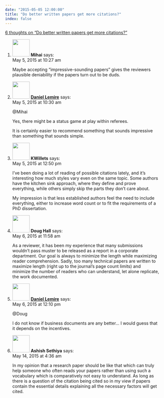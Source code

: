 ```yaml
---
date: "2015-05-05 12:00:00"
title: "Do better written papers get more citations?"
index: false
---
```


[6 thoughts on &ldquo;Do better written papers get more citations?&rdquo;](/lemire/blog/2015/05-05-do-better-written-papers-get-more-citations)

<ol class="comment-list">
<li id="comment-158951" class="comment even thread-even depth-1">
<div class="comment-author vcard">
<img alt src="https://secure.gravatar.com/avatar/56ecd54b2ae3a09a957fbc967aa24d8f?s=56&#038;d=mm&#038;r=g" srcset="https://secure.gravatar.com/avatar/56ecd54b2ae3a09a957fbc967aa24d8f?s=112&#038;d=mm&#038;r=g 2x" class="avatar avatar-56 photo" height="56" width="56" decoding="async" /> <b class="fn">Mihai</b> <span class="says">says:</span> </div>
<div class="comment-metadata"><time datetime="2015-05-05T10:27:39+00:00">May 5, 2015 at 10:27 am</time></a> </div>
<div class="comment-content">
<p>Maybe accepting &ldquo;impressive-sounding papers&rdquo; gives the reviewers plausible deniability if the papers turn out to be duds.</p>
</div>
</li>
<li id="comment-158952" class="comment byuser comment-author-lemire bypostauthor odd alt thread-odd thread-alt depth-1">
<div class="comment-author vcard">
<img alt src="https://secure.gravatar.com/avatar/2ca999bef9535950f5b84281a4dab006?s=56&#038;d=mm&#038;r=g" srcset="https://secure.gravatar.com/avatar/2ca999bef9535950f5b84281a4dab006?s=112&#038;d=mm&#038;r=g 2x" class="avatar avatar-56 photo" height="56" width="56" decoding="async" /> <b class="fn"><a href="https://lemire.me/en/" class="url" rel="ugc">Daniel Lemire</a></b> <span class="says">says:</span> </div>
<div class="comment-metadata"><time datetime="2015-05-05T10:30:08+00:00">May 5, 2015 at 10:30 am</time></a> </div>
<div class="comment-content">
<p>@Mihai</p>
<p>Yes, there might be a status game at play within referees.</p>
<p>It is certainly easier to recommend something that sounds impressive than something that sounds simple.</p>
</div>
</li>
<li id="comment-158965" class="comment even thread-even depth-1">
<div class="comment-author vcard">
<img alt src="https://secure.gravatar.com/avatar/331059294e89906fef3d785f06820025?s=56&#038;d=mm&#038;r=g" srcset="https://secure.gravatar.com/avatar/331059294e89906fef3d785f06820025?s=112&#038;d=mm&#038;r=g 2x" class="avatar avatar-56 photo" height="56" width="56" loading="lazy" decoding="async" /> <b class="fn">KWillets</b> <span class="says">says:</span> </div>
<div class="comment-metadata"><time datetime="2015-05-05T12:50:39+00:00">May 5, 2015 at 12:50 pm</time></a> </div>
<div class="comment-content">
<p>I&rsquo;ve been doing a lot of reading of possible citations lately, and it&rsquo;s interesting how much styles vary even on the same topic. Some authors have the kitchen sink approach, where they define and prove everything, while others simply skip the parts they don&rsquo;t care about. </p>
<p>My impression is that less established authors feel the need to include everything, either to increase word count or to fit the requirements of a PhD dissertation.</p>
</div>
</li>
<li id="comment-159032" class="comment odd alt thread-odd thread-alt depth-1">
<div class="comment-author vcard">
<img alt src="https://secure.gravatar.com/avatar/3c30f8efdff23f1d3e2e6e25946b6692?s=56&#038;d=mm&#038;r=g" srcset="https://secure.gravatar.com/avatar/3c30f8efdff23f1d3e2e6e25946b6692?s=112&#038;d=mm&#038;r=g 2x" class="avatar avatar-56 photo" height="56" width="56" loading="lazy" decoding="async" /> <b class="fn">Doug Hall</b> <span class="says">says:</span> </div>
<div class="comment-metadata"><time datetime="2015-05-06T11:58:33+00:00">May 6, 2015 at 11:58 am</time></a> </div>
<div class="comment-content">
<p>As a reviewer, it has been my experience that many submissions wouldn&rsquo;t pass muster to be released as a report in a corporate department. Our goal is always to minimize the length while maximizing reader comprehension. Sadly, too many technical papers are written to maximize length (right up to the journal&rsquo;s page count limits) and minimize the number of readers who can understand, let alone replicate, the work documented.</p>
</div>
</li>
<li id="comment-159033" class="comment byuser comment-author-lemire bypostauthor even thread-even depth-1">
<div class="comment-author vcard">
<img alt src="https://secure.gravatar.com/avatar/2ca999bef9535950f5b84281a4dab006?s=56&#038;d=mm&#038;r=g" srcset="https://secure.gravatar.com/avatar/2ca999bef9535950f5b84281a4dab006?s=112&#038;d=mm&#038;r=g 2x" class="avatar avatar-56 photo" height="56" width="56" loading="lazy" decoding="async" /> <b class="fn"><a href="https://lemire.me/en/" class="url" rel="ugc">Daniel Lemire</a></b> <span class="says">says:</span> </div>
<div class="comment-metadata"><time datetime="2015-05-06T12:10:04+00:00">May 6, 2015 at 12:10 pm</time></a> </div>
<div class="comment-content">
<p>@Doug </p>
<p>I do not know if business documents are any better&#8230; I would guess that it depends on the incentives.</p>
</div>
</li>
<li id="comment-160201" class="comment odd alt thread-odd thread-alt depth-1">
<div class="comment-author vcard">
<img alt src="https://secure.gravatar.com/avatar/?s=56&#038;d=mm&#038;r=g" srcset="https://secure.gravatar.com/avatar/?s=112&#038;d=mm&#038;r=g 2x" class="avatar avatar-56 photo avatar-default" height="56" width="56" loading="lazy" decoding="async" /> <b class="fn">Ashish Sethiya</b> <span class="says">says:</span> </div>
<div class="comment-metadata"><time datetime="2015-05-14T04:36:09+00:00">May 14, 2015 at 4:36 am</time></a> </div>
<div class="comment-content">
<p>In my opinion that a research paper should be like that which can truly help someone who often reads your papers rather than using such a vocabulary which is comparatively not easy to understand. As long as there is a question of the citation being cited so in my view if papers contain the essential details explaining all the necessary factors will get cited.</p>
</div>
</li>
</ol>

